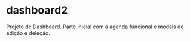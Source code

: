 # dashboard2
Projeto de Dashboard. Parte inicial com a agenda funcional e modais de edição e deleção.
